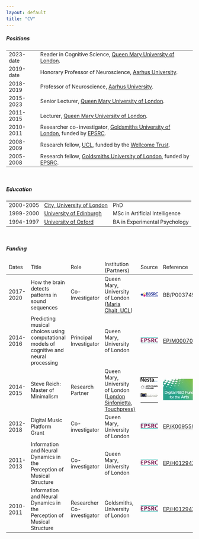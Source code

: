 ```yaml
---
layout: default
title: "CV"
---
```


<h5>Positions</h5>

<table class="body-table">
  <tr>
    <td>2023-date</td>
    <td>Reader in Cognitive Science, <a href="http://www.qmul.ac.uk">Queen Mary University of London</a>.</td>
  </tr>
  <tr>   
    <td>2019-date</td>
    <td>Honorary Professor of Neuroscience, <a href="http://www.au.dk">Aarhus University</a>.</td>
  </tr>
  <tr>   
    <td>2018-2019</td>
    <td>Professor of Neuroscience, <a href="http://www.au.dk">Aarhus University</a>.</td>
  </tr>
  <tr>
    <td>2015-2023</td>
    <td>Senior Lecturer, <a href="http://www.qmul.ac.uk">Queen Mary University of London</a>.</td>
  </tr>
  <tr>
    <td>2011-2015</td>
    <td>Lecturer, <a href="http://www.qmul.ac.uk">Queen Mary University of London</a>.</td>
  </tr>
  <tr>
    <td>2010-2011</td>
    <td>Researcher co-investigator, <a href="http://www.gold.ac.uk">Goldsmiths University of London</a>, funded by <a href="http://www.epsrc.ac.uk">EPSRC</a>.</td>
  </tr>
  <tr>
    <td>2008-2009</td>
    <td>Research fellow, <a href="http://www.ucl.ac.uk/">UCL</a>, funded by the <a href="http://www.wellcome.ac.uk/">Wellcome Trust</a>.</td>
  </tr>
  <tr>    
    <td>2005-2008</td>
    <td>Research fellow, <a href="http://www.gold.ac.uk">Goldsmiths University of London</a>, funded by <a href="http://www.epsrc.ac.uk">EPSRC</a>.</td>
  </tr>
  <!-- tr><td><a href="cv.pdf">Full CV</a></td><td></td></tr -->
</table>

<br> 

<h5>Education</h5>

<table class="body-table">
  <tr>   
    <td>2000-2005</td>
    <td><a href="http://www.city.ac.uk">City, University of London</a></td>
    <td>PhD</td>
  </tr>
  <tr>
    <td>1999-2000</td>
    <td><a href="http://www.ed.ac.uk">University of Edinburgh</a></td>
    <td>MSc in Artificial Intelligence</td>
  </tr>
  <tr>
   <td>1994-1997</td>
   <td><a href="http://www.ox.ac.uk">University of Oxford</a></td>
   <td>BA in Experimental Psychology</td>
  </tr>
</table>

<br> 

<h5>Funding</h5>

<table class="body-table">
  <thead>
    <tr>   
      <td>Dates</td>
      <td>Title</td>
      <td>Role</td>
      <td>Institution (Partners)</td>
      <td>Source</td>
      <td>Reference</td>
      <td>Amount</td>
    </tr>
  </thead>

<!-- tr>
   <td>2022-2024</td>
   <td>Investigating Musical Prediction with Research On Vocalisation (IMPROV)</td>
   <td>Supervisor (Fellow: <a href="https://m-w-w.github.io/">Michael Weiss</a>, fellowship declined.)</td>
   <td>Queen Mary University of London</td>
   <td style="text-align: left"><a href="https://marie-sklodowska-curie-actions.ec.europa.eu/actions/postdoctoral-fellowships"><img width="70px" src="assets/img/ec.jpg" style="padding-left: 0pt; padding-top: 0pt"></a></td>
   <td>MSCA postdoctoral fellowship 101065361</td>
   <td>&pound;204,031</td>
</tr -->

 <tr> 
    <td>2017-2020</td>
    <td>How the brain detects patterns in sound sequences</td>	
    <td>Co-Investigator</td> 
    <td>Queen Mary, University of London (<a href="http://www.ucl.ac.uk/ear/research/chaitlab">Maria Chait, UCL</a>)</td>
    <td style="text-align: left"><a href="http://www.bbsrc.ac.uk"><img src="assets/img/bbsrc.png" style="padding-left: 0pt; padding-top: 0pt"></a></td>
    <td>BB/P003745/1</td>
    <td>&pound;491,276</td>
 </tr>
 
 <tr> 
    <td>2014-2016</td>
    <td>Predicting musical choices using computational models of cognitive and neural processing</td>
    <td>Principal Investigator</td>
    <td>Queen Mary, University of London</td>
    <!--<td><a href="http://www.epsrc.ac.uk">EPSRC</a></td>-->
    <td style="text-align: left"><a href="http://www.epsrc.ac.uk"><img src="assets/img/epsrc-small.jpg" style="padding-left: 0pt; padding-top: 0pt"></a></td>
    <td><a href="http://gow.epsrc.ac.uk/NGBOViewGrant.aspx?GrantRef=EP/M000702/1">EP/M000702/1</a></td>
    <td>&pound;100,224</td>
  </tr>  

  <tr> 
    <td>2014-2015</td>
    <td>Steve Reich: Master of Minimalism</td>
    <td>Research Partner</td>
    <td>Queen Mary, University of London (<a href="http://www.londonsinfonietta.org.uk/">London Sinfonietta</a>, <a href="http://www.touchpress.com/">Touchpress)</a></td>
    <!--<td><a href="http://www.epsrc.ac.uk">EPSRC</a></td>-->
    <td style ="text-align: left">
     <table style="padding: 0pt">
      <tr><td style="padding: 0pt">	
	<a href="http://www.nesta.org.uk/project/digital-rd-fund-arts"><img src="assets/img/nesta.jpg" style="padding-left: 0pt; padding-top: 0pt; padding-bottom: 5pt"></a> 
          </td>
      </tr>
      <tr><td style="padding: 0pt">
          <a href="http://www.artscouncil.org.uk/"><img src="assets/img/arts_council_england.jpg" style="padding-left: 0pt; padding-top: 0pt; padding-bottom: 5pt"></a>
        </td></tr>
      <tr><td style="padding: 0pt"> 
	  <a href="http://www.ahrc.ac.uk"><img src="assets/img/ahrc.jpg" style="padding-left: 0pt; padding-top: 0pt; padding-bottom: 8pt"></a>
        </td></tr>
       </table>
    </td>
    <td style="text-align: left">
	<a href="http://artsdigitalrnd.org.uk/"><img src="assets/img/digitalRnD.jpg" style="padding-left: 0pt; padding-top: 0pt; padding-bottom: 0pt"></a>
    </td>
    <td>&pound;125,000</td>
  </tr>  

  <tr> 
    <td>2012-2018</td>
    <td>Digital Music Platform Grant</td>
    <td>Co-investigator</td>
    <td>Queen Mary, University of London</td>
    <!--<td><a href="http://www.epsrc.ac.uk">EPSRC</a></td>-->
    <td style="text-align: left"><a href="http://www.epsrc.ac.uk"><img src="assets/img/epsrc-small.jpg" style="padding-left: 0pt; padding-top: 0pt"></a></td>
    <td><a href="http://gow.epsrc.ac.uk/NGBOViewGrant.aspx?GrantRef=EP/K009559/1">EP/K009559/1</a></td>
    <td>&pound;1,161,334</td>
  </tr>  

   <tr> 
    <td>2011-2013</td>
    <td>Information and Neural Dynamics in the Perception of Musical Structure</td>
    <td>Co-investigator</td>
    <td>Queen Mary, University of London</td>
    <!-- <td><a href="http://www.epsrc.ac.uk">EPSRC</a></td>-->
    <td><a href="http://www.epsrc.ac.uk"><img src="assets/img/epsrc-small.jpg" style="padding-left: 0pt; padding-top: 0pt"></a></td>
    <td><a href="http://gow.epsrc.ac.uk/NGBOViewGrant.aspx?GrantRef=EP/H01294X/2">EP/H01294X/2</a></td>
    <td>&pound;344,472</td>
  </tr>

  <tr> 
    <td>2010-2011</td>
    <td>Information and Neural Dynamics in the Perception of Musical Structure</td>
    <td>Researcher Co-investigator</td>
    <td>Goldsmiths, University of London</td>
    <!-- <td><a href="http://www.epsrc.ac.uk">EPSRC</a></td>-->
    <td><a href="http://www.epsrc.ac.uk"><img src="assets/img/epsrc-small.jpg" style="padding-left: 0pt; padding-top: 0pt"></a></td>
    <td><a href="http://gow.epsrc.ac.uk/NGBOViewGrant.aspx?GrantRef=EP/H01294X/1">EP/H01294X/1</a></td>
    <td>&pound;757,554</td>

  </tr>
</table>
